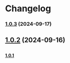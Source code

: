 # Changelog

### [1.0.3](https://github.com/rohberg/volto-slate-glossary/compare/1.0.2...1.0.3) (2024-09-17)

## [1.0.2](https://github.com/rohberg/volto-slate-glossary/compare/1.0.1...1.0.2) (2024-09-16)

##

#### [1.0.1](https://github.com/rohberg/volto-slate-glossary/compare/1.0.0...1.0.1)